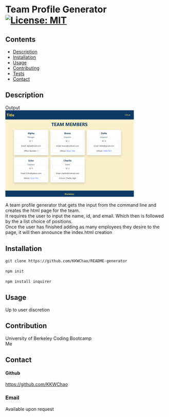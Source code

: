 # Team Profile Generator [![License: MIT](https://img.shields.io/badge/License-MIT-yellow.svg)](https://opensource.org/licenses/MIT)

## Contents
- [Description](#description)
- [Installation](#installation)
- [Usage](#usage)
- [Contributing](#contributing)
- [Tests](#tests)
- [Contact](#contact)

## Description

Output<br>
<img src="./assets/images/TeamProfileGeneratorOutput.png" width="400" heigh="auto">

A team profile generator that gets the input from the command line and creates the html page for the team. <br>
It requires the user to input the name, id, and email. Which then is followed by the a list choice of positions. <br>
Once the user has finished adding as many employees they desire to the page, it will then announce the index.html creation <br>

## Installation
```
git clone https://github.com/KKWChao/README-generator

npm init

npm install inquirer
```

## Usage

Up to user discretion

## Contribution

University of Berkeley Coding Bootcamp <br>
Me

## Contact

#### Github

https://github.com/KKWChao

### Email

Available upon request
